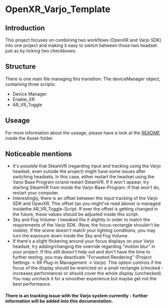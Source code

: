 # OpenXR_Varjo_Template

## Introduction
This project focuses on combining two workflows (OpenXR and Varjo SDK) into one project and making it easy to switch between those two headset just as by ticking two checkboxes.


## Structure
There is one main file managing this transition: The deviceManager object, containing three scripts:
- Device Manager
- Enable_XR
- AR_VR_Toggle


## Useage
For more information about the useage, please have a look at the [README](./Assets/README.md) inside the Asset-folder.


## Noticeable mentions

- It's possible that SteamVR (regarding input and tracking using the Varjo headset, even outside the project) might have some issues after switching headsets. In this case, either restart the headset using the Varjo Base Program or/and restart SteamVR. If it won't appear, try starting SteamVR from inside the Varjo-Base-Program. If that won't do, restart your computer.
- Interestingly, there is an offset between the input tracking of the Varjo SDK and OpenXR. This offset (as you might've read above) is managed insidethe AR_VR_Toggle-Script. If ever the offset is getting changed in the future, these values should be adjusted inside this script.
- Sky and Fog Volume: I tweaked the it slightly in order to match the requirements of the Varjo SDK. (Now, the focus-rectangle shouldn't be visible). If the scene doesn't match your lighting conditions, you may turn the exposure down inside the Sky and Fog Volume.
- If there's a slight flickering around your focus displays on your Varjo headset, try adding/changing the override regarding "motion blur" in your project. If this still doesn't help out and don't have the time to further testing, you may deactivate "Forveated Rendering" (Project Settings -> XR Plug-in Management -> Varjo). This option controls if the focus of the display should be restricted on a small rectangle (checked - increases performance) or should cover the whole display (unchecked). You may uncheck it for a smoother experience but maybe get not the best performance.

#### There is an tracking issue with the Varjo system currently - further information will be added into this documentation.
